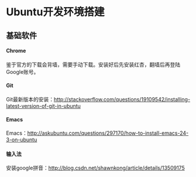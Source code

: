 # Ubuntu开发环境搭建

## 基础软件

#### Chrome
鉴于官方的下载会背墙，需要手动下载。安装好后先安装红杏，翻墙后再登陆Google账号。

#### Git
Git最新版本的安装：http://stackoverflow.com/questions/19109542/installing-latest-version-of-git-in-ubuntu

#### Emacs
Emacs：http://askubuntu.com/questions/297170/how-to-install-emacs-24-3-on-ubuntu

#### 输入法
安装google拼音：http://blog.csdn.net/shawnkong/article/details/13509175